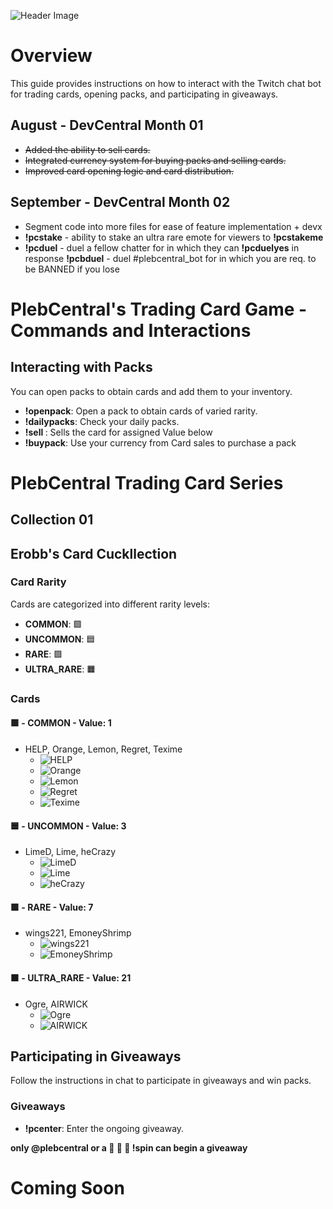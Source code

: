 ![Header Image](https://i.imgur.com/OQg4uQ1.png)
# Overview
This guide provides instructions on how to interact with the Twitch chat bot for trading cards, opening packs, and participating in giveaways.
## August - DevCentral Month 01
- ~~Added the ability to sell cards.~~
- ~~Integrated currency system for buying packs and selling cards.~~
- ~~Improved card opening logic and card distribution.~~

## September - DevCentral Month 02
- Segment code into more files for ease of feature implementation + devx
- **!pcstake** - ability to stake an ultra rare emote for viewers to **!pcstakeme** <currency>
- **!pcduel** - duel a fellow chatter for <currency> in which they can **!pcduelyes** in response 
  **!pcbduel** - duel #plebcentral_bot for <currency> in which you are req. to be BANNED if you lose

##

# PlebCentral's Trading Card Game - Commands and Interactions

## Interacting with Packs
You can open packs to obtain cards and add them to your inventory.

- **!openpack**: Open a pack to obtain cards of varied rarity.
- **!dailypacks**: Check your daily packs.
- **!sell <card>**: Sells the card for assigned Value below
- **!buypack**: Use your currency from Card sales to purchase a pack

# PlebCentral Trading Card Series

## Collection 01

## Erobb's Card Cuckllection

### Card Rarity
Cards are categorized into different rarity levels:
- **COMMON**: 🟩
- **UNCOMMON**: 🟦
- **RARE**: 🟪
- **ULTRA_RARE**: 🟧

### Cards

#### 🟩 - COMMON - Value: 1
- HELP, Orange, Lemon, Regret, Texime 
  - ![HELP](https://cdn.7tv.app/emote/61972618eecae7a725bbec59/1x.png)
  - ![Orange](https://cdn.7tv.app/emote/64b71d69642afce8d4f4803d/1x.png)
  - ![Lemon](https://cdn.7tv.app/emote/626957f26616fad25e4d3962/1x.png)
  - ![Regret](https://cdn.7tv.app/emote/62085b44b015a89311a7cf77/1x.png)
  - ![Texime](https://cdn.7tv.app/emote/610d6c375fc6c587dd5a582b/1x.png)

#### 🟦 - UNCOMMON - Value: 3
- LimeD, Lime, heCrazy 
  - ![LimeD](https://cdn.7tv.app/emote/61d13a8e08bb84e20d5e4481/1x.png)
  - ![Lime](https://cdn.betterttv.net/emote/5ffce332465444316bf60120/1x)
  - ![heCrazy](https://cdn.7tv.app/emote/60affa8ce5a57956117abc07/1x.png)

#### 🟪 - RARE - Value: 7
- wings221, EmoneyShrimp 
  - ![wings221](https://cdn.7tv.app/emote/613a6cfae92aa8cd4ed0e9d6/1x.webp)
  - ![EmoneyShrimp](https://i.imgur.com/WTIivxb.png)

#### 🟧 - ULTRA_RARE - Value: 21
- Ogre, AIRWICK 
  - ![Ogre](https://cdn.7tv.app/emote/61c71adaef5a587a07458f83/1x.png)
  - ![AIRWICK](https://cdn.7tv.app/emote/6251c5a367a0c254bdba5353/1x.png)

## Participating in Giveaways
Follow the instructions in chat to participate in giveaways and win packs.

### Giveaways
- **!pcenter**: Enter the ongoing giveaway.

**only @plebcentral or a 🍋 🍋 🍋 !spin can begin a giveaway**

# Coming Soon 
